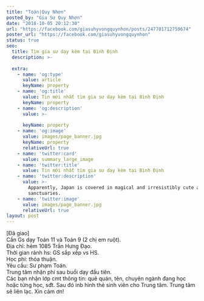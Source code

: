```yaml
---
title: "Toán|Quy Nhơn"
posted_by: "Gia Sư Quy Nhơn"
date: "2018-10-05 20:12:30"
url: "https://facebook.com/giasuhyvongquynhon/posts/247701712759674"
poster_url: "https://facebook.com/giasuhyvongquynhon"
status: true
seo:
  title: Tìm gia sư dạy kèm tại Bình Định
  description: >-
    
  extra:
    - name: 'og:type'
      value: article
      keyName: property
    - name: 'og:title'
      value: Tin mới nhất tìm gia sư dạy kèm tại Bình Định
      keyName: property
    - name: 'og:description'
      value: >-
        
      keyName: property
    - name: 'og:image'
      value: images/page_banner.jpg
      keyName: property
      relativeUrl: true
    - name: 'twitter:card'
      value: summary_large_image
    - name: 'twitter:title'
      value: Tin mới nhất tìm gia sư dạy kèm tại Bình Định
    - name: 'twitter:description'
      value: >-
        Apparently, Japan is covered in magical and irresistibly cute animal
        sanctuaries.
    - name: 'twitter:image'
      value: images/page_banner.jpg
      relativeUrl: true
layout: post
---
```

[Đã giao]<br>Cần Gs dạy Toán 11 và Toán 9 (2 chị em ruột).<br>Địa chỉ: hẻm 1085 Trần Hưng Đạo.<br>Thời gian rảnh hs: GS sắp xếp vs HS.<br>Học phí: thỏa thuận.<br>Yêu cầu: Sư phạm Toán.<br>Trung tâm nhận phí sau buổi dạy đầu tiên.<br>Các bạn nhận lớp cmt thông tin: quê quán, tên, chuyên ngành đang học hoặc từng học, sđt. Sau đó inb hình thẻ sinh viên cho Trung tâm. Trung tâm sẽ liên lạc. Xin cảm ơn!
